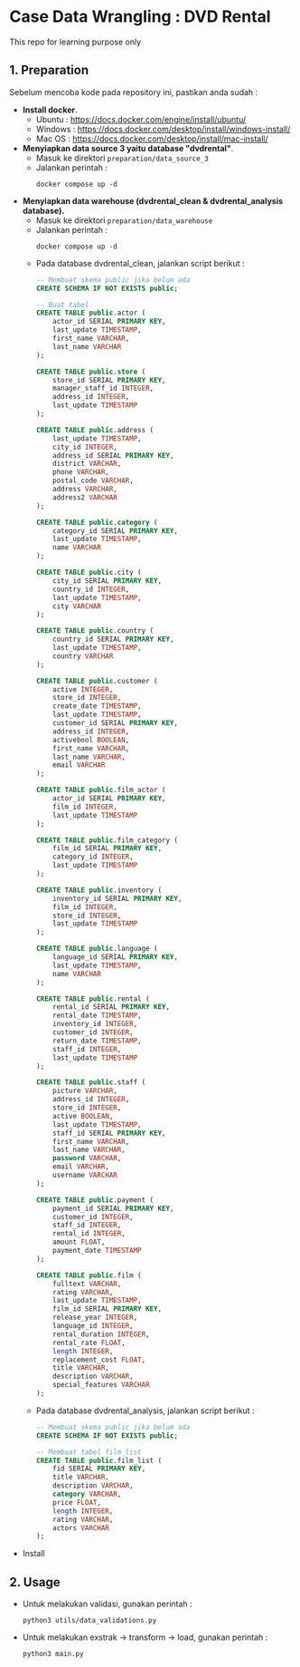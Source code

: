 # Case Data Wrangling : DVD Rental
This repo for learning purpose only

## 1. Preparation
Sebelum mencoba kode pada repository ini, pastikan anda sudah :
- **Install docker**. 
    - Ubuntu : https://docs.docker.com/engine/install/ubuntu/
    - Windows : https://docs.docker.com/desktop/install/windows-install/
    - Mac OS : https://docs.docker.com/desktop/install/mac-install/
- **Menyiapkan data source 3 yaitu database "dvdrental"**. 
    - Masuk ke direktori `preparation/data_source_3`
    - Jalankan perintah :
        ```
        docker compose up -d
        ```
- **Menyiapkan data warehouse (dvdrental_clean & dvdrental_analysis database).**
    - Masuk ke direktori `preparation/data_warehouse`
    - Jalankan perintah :
        ```
        docker compose up -d
        ```
    - Pada database dvdrental_clean, jalankan script berikut :
        ```sql
        -- Membuat skema public jika belum ada
        CREATE SCHEMA IF NOT EXISTS public;

        -- Buat tabel
        CREATE TABLE public.actor (
            actor_id SERIAL PRIMARY KEY,
            last_update TIMESTAMP,
            first_name VARCHAR,
            last_name VARCHAR
        );

        CREATE TABLE public.store (
            store_id SERIAL PRIMARY KEY,
            manager_staff_id INTEGER,
            address_id INTEGER,
            last_update TIMESTAMP
        );

        CREATE TABLE public.address (
            last_update TIMESTAMP,
            city_id INTEGER,
            address_id SERIAL PRIMARY KEY,
            district VARCHAR,
            phone VARCHAR,
            postal_code VARCHAR,
            address VARCHAR,
            address2 VARCHAR
        );

        CREATE TABLE public.category (
            category_id SERIAL PRIMARY KEY,
            last_update TIMESTAMP,
            name VARCHAR
        );

        CREATE TABLE public.city (
            city_id SERIAL PRIMARY KEY,
            country_id INTEGER,
            last_update TIMESTAMP,
            city VARCHAR
        );

        CREATE TABLE public.country (
            country_id SERIAL PRIMARY KEY,
            last_update TIMESTAMP,
            country VARCHAR
        );

        CREATE TABLE public.customer (
            active INTEGER,
            store_id INTEGER,
            create_date TIMESTAMP,
            last_update TIMESTAMP,
            customer_id SERIAL PRIMARY KEY,
            address_id INTEGER,
            activebool BOOLEAN,
            first_name VARCHAR,
            last_name VARCHAR,
            email VARCHAR
        );

        CREATE TABLE public.film_actor (
            actor_id SERIAL PRIMARY KEY,
            film_id INTEGER,
            last_update TIMESTAMP
        );

        CREATE TABLE public.film_category (
            film_id SERIAL PRIMARY KEY,
            category_id INTEGER,
            last_update TIMESTAMP
        );

        CREATE TABLE public.inventory (
            inventory_id SERIAL PRIMARY KEY,
            film_id INTEGER,
            store_id INTEGER,
            last_update TIMESTAMP
        );

        CREATE TABLE public.language (
            language_id SERIAL PRIMARY KEY,
            last_update TIMESTAMP,
            name VARCHAR
        );

        CREATE TABLE public.rental (
            rental_id SERIAL PRIMARY KEY,
            rental_date TIMESTAMP,
            inventory_id INTEGER,
            customer_id INTEGER,
            return_date TIMESTAMP,
            staff_id INTEGER,
            last_update TIMESTAMP
        );

        CREATE TABLE public.staff (
            picture VARCHAR,
            address_id INTEGER,
            store_id INTEGER,
            active BOOLEAN,
            last_update TIMESTAMP,
            staff_id SERIAL PRIMARY KEY,
            first_name VARCHAR,
            last_name VARCHAR,
            password VARCHAR,
            email VARCHAR,
            username VARCHAR
        );

        CREATE TABLE public.payment (
            payment_id SERIAL PRIMARY KEY,
            customer_id INTEGER,
            staff_id INTEGER,
            rental_id INTEGER,
            amount FLOAT,
            payment_date TIMESTAMP
        );

        CREATE TABLE public.film (
            fulltext VARCHAR,
            rating VARCHAR,
            last_update TIMESTAMP,
            film_id SERIAL PRIMARY KEY,
            release_year INTEGER,
            language_id INTEGER,
            rental_duration INTEGER,
            rental_rate FLOAT,
            length INTEGER,
            replacement_cost FLOAT,
            title VARCHAR,
            description VARCHAR,
            special_features VARCHAR
        );
        ```
    - Pada database dvdrental_analysis, jalankan script berikut :
        ```sql
        -- Membuat skema public jika belum ada
        CREATE SCHEMA IF NOT EXISTS public;

        -- Membuat tabel film_list
        CREATE TABLE public.film_list (
            fid SERIAL PRIMARY KEY,
            title VARCHAR,
            description VARCHAR,
            category VARCHAR,
            price FLOAT,
            length INTEGER,
            rating VARCHAR,
            actors VARCHAR
        );
        ```
- Install 

## 2. Usage
- Untuk melakukan validasi, gunakan perintah :
    ```
    python3 utils/data_validations.py
    ```
- Untuk melakukan exstrak -> transform -> load, gunakan perintah :
    ```
    python3 main.py
    ```